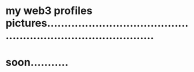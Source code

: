 # my web3 profiles pictures....................................................................................
# soon...........
